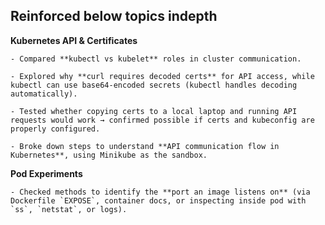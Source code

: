 
## Reinforced below topics indepth 

**Kubernetes API & Certificates**
    
    - Compared **kubectl vs kubelet** roles in cluster communication.
        
    - Explored why **curl requires decoded certs** for API access, while kubectl can use base64-encoded secrets (kubectl handles decoding automatically).
        
    - Tested whether copying certs to a local laptop and running API requests would work → confirmed possible if certs and kubeconfig are properly configured.
        
    - Broke down steps to understand **API communication flow in Kubernetes**, using Minikube as the sandbox.

**Pod Experiments**
    
    - Checked methods to identify the **port an image listens on** (via Dockerfile `EXPOSE`, container docs, or inspecting inside pod with `ss`, `netstat`, or logs).
